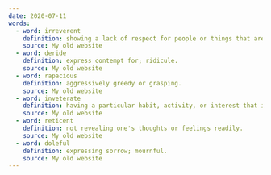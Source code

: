 ```yaml
---
date: 2020-07-11
words:
  - word: irreverent
    definition: showing a lack of respect for people or things that are generally taken seriously.
    source: My old website
  - word: deride
    definition: express contempt for; ridicule.
    source: My old website
  - word: rapacious
    definition: aggressively greedy or grasping.
    source: My old website
  - word: inveterate
    definition: having a particular habit, activity, or interest that is long-established and unlikely to change.
    source: My old website
  - word: reticent
    definition: not revealing one's thoughts or feelings readily.
    source: My old website
  - word: doleful
    definition: expressing sorrow; mournful.
    source: My old website
---
```

